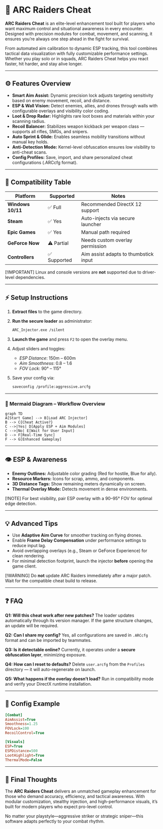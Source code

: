 # 🎯 ARC Raiders Cheat

**ARC Raiders Cheat** is an elite-level enhancement tool built for players who want maximum control and situational awareness in every encounter. Designed with precision modules for combat, movement, and scanning, it ensures you’re always one step ahead in the fight for survival.

From automated aim calibration to dynamic ESP tracking, this tool combines tactical data visualization with fully customizable performance settings. Whether you play solo or in squads, ARC Raiders Cheat helps you react faster, hit harder, and stay alive longer.

---

## ⚙️ Features Overview

* **Smart Aim Assist:**
  Dynamic precision lock adjusts targeting sensitivity based on enemy movement, recoil, and distance.
* **ESP & Wall Vision:**
  Detect enemies, allies, and drones through walls with configurable overlays and visibility color coding.
* **Loot & Drop Radar:**
  Highlights rare loot boxes and materials within your scanning radius.
* **Recoil Balancer:**
  Stabilizes weapon kickback per weapon class — supports all rifles, SMGs, and snipers.
* **Auto Sprint & Glide:**
  Enables seamless mobility transitions without manual key holds.
* **Anti-Detection Mode:**
  Kernel-level obfuscation ensures low visibility to anti-cheat scans.
* **Config Profiles:**
  Save, import, and share personalized cheat configurations (.ARCcfg format).

---

## 🧠 Compatibility Table

| Platform          | Supported   | Notes                                 |
| ----------------- | ----------- | ------------------------------------- |
| **Windows 10/11** | ✅ Full      | Recommended DirectX 12 support        |
| **Steam**         | ✅ Yes       | Auto-injects via secure launcher      |
| **Epic Games**    | ✅ Yes       | Manual path required                  |
| **GeForce Now**   | ⚠️ Partial  | Needs custom overlay permission       |
| **Controllers**   | ✅ Supported | Aim assist adapts to thumbstick input |

[!IMPORTANT]
Linux and console versions are **not** supported due to driver-level dependencies.

---

## ⚡ Setup Instructions

1. **Extract files** to the game directory.
2. **Run the secure loader** as administrator:

   ```bash
   ARC_Injector.exe /silent
   ```
3. **Launch the game** and press `F2` to open the overlay menu.
4. Adjust sliders and toggles:

   * *ESP Distance*: 150m – 600m
   * *Aim Smoothness*: 0.8 – 1.6
   * *FOV Lock*: 90° – 115°
5. Save your config via:

   ```bash
   saveconfig /profile:aggressive.arcfg
   ```

---

### 🧩 Mermaid Diagram – Workflow Overview

```mermaid
graph TD
A[Start Game] --> B[Load ARC Injector]
B --> C{Cheat Active?}
C -->|Yes| D[Apply ESP + Aim Modules]
C -->|No| E[Wait for User Input]
D --> F[Real-Time Sync]
F --> G[Enhanced Gameplay]
```

---

## 👁️ ESP & Awareness

* **Enemy Outlines:** Adjustable color grading (Red for hostile, Blue for ally).
* **Resource Markers:** Icons for scrap, ammo, and components.
* **3D Distance Tags:** Show remaining meters dynamically on screen.
* **Thermal Overlay Mode:** Detects movement in dense environments.

[!NOTE]
For best visibility, pair ESP overlay with a 90–95° FOV for optimal edge detection.

---

## 💡 Advanced Tips

* Use **Adaptive Aim Curve** for smoother tracking on flying drones.
* Enable **Frame Delay Compensation** under performance settings to reduce input lag.
* Avoid overlapping overlays (e.g., Steam or GeForce Experience) for clean rendering.
* For minimal detection footprint, launch the injector **before** opening the game client.

[!WARNING]
Do **not** update ARC Raiders immediately after a major patch. Wait for the compatible cheat build to release.

---

## ❓ FAQ

**Q1: Will this cheat work after new patches?**
The loader updates automatically through its version manager. If the game structure changes, an update will be required.

**Q2: Can I share my config?**
Yes, all configurations are saved in `.ARCcfg` format and can be imported by teammates.

**Q3: Is it detectable online?**
Currently, it operates under a **secure obfuscation layer**, minimizing exposure.

**Q4: How can I reset to defaults?**
Delete `user.arcfg` from the `Profiles` directory — it will auto-regenerate on launch.

**Q5: What happens if the overlay doesn’t load?**
Run in compatibility mode and verify your DirectX runtime installation.

---

## 🔧 Config Example

```ini
[Combat]
AimAssist=True
Smoothness=1.25
FOVLock=100
RecoilControl=True

[Visuals]
ESP=True
ESPDistance=500
LootHighlight=True
ThermalMode=False
```

---

## 🏁 Final Thoughts

The **ARC Raiders Cheat** delivers an unmatched gameplay enhancement for those who demand accuracy, efficiency, and tactical awareness. With modular customization, stealthy injection, and high-performance visuals, it’s built for modern players who expect pro-level control.

No matter your playstyle—aggressive striker or strategic sniper—this software adapts perfectly to your combat rhythm.
